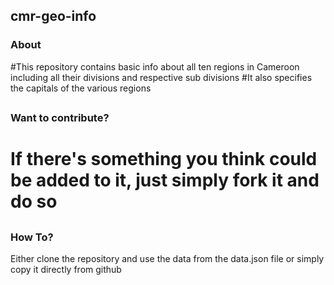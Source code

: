 ## cmr-geo-info
### About
#This repository contains basic info about all ten regions in Cameroon including all their divisions and respective sub divisions
#It also specifies the capitals of the various regions
##
### Want to contribute? 

# If there's something you think could be added to it, just simply fork it and do so

##

### How To?
Either clone the repository and use the data from the data.json file or simply copy it directly from github
